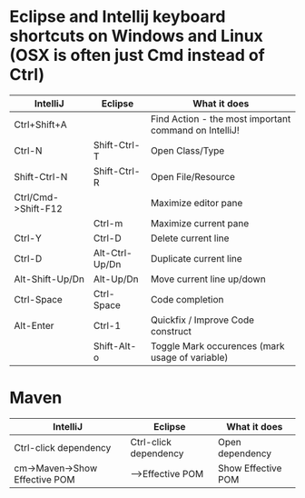 # Eclipse and Intellij keyboard shortcuts on Windows and Linux (OSX is often just Cmd instead of Ctrl)

| IntelliJ             | Eclipse                  | What it does              |
| -------------------- | ------------------------ | ------------------------- |
| Ctrl+Shift+A         |                          | Find Action - the most important command on IntelliJ! |
| Ctrl-N               | Shift-Ctrl-T             | Open Class/Type          |
| Shift-Ctrl-N         | Shift-Ctrl-R             | Open File/Resource       |
| Ctrl/Cmd->Shift-F12  |                          | Maximize editor pane              |
|                      | Ctrl-m                   | Maximize current pane             |
| Ctrl-Y               | Ctrl-D                   | Delete current line       |
| Ctrl-D               | Alt-Ctrl-Up/Dn           | Duplicate current line    |
| Alt-Shift-Up/Dn      | Alt-Up/Dn                | Move current line up/down   |
| Ctrl-Space           | Ctrl-Space               | Code completion                                       |
| Alt-Enter            | Ctrl-1                   | Quickfix / Improve Code construct                     |
|                      | Shift-Alt-o              | Toggle Mark occurences (mark usage of variable)       |


# Maven

| IntelliJ                      | Eclipse                  | What it does              |
| --------------------          | ------------------------ | ------------------------- |
| Ctrl-click dependency         | Ctrl-click dependency    | Open dependency           |
| cm->Maven->Show Effective POM | -->Effective POM         | Show Effective POM        |
 
